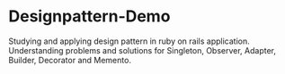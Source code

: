 # Designpattern-Demo

Studying and applying design pattern in ruby on rails application.
Understanding problems and solutions for Singleton, Observer, Adapter, Builder, Decorator and Memento.

